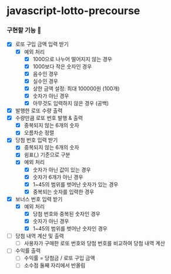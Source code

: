 # javascript-lotto-precourse

### 구현할 기능 🫧

- [x] 로또 구입 금액 입력 받기
    - [x] 예외 처리
        - [x] 1000으로 나누어 떨어지지 않는 경우
        - [x] 1000보다 작은 숫자인 경우
        - [x] 음수인 경우
        - [x] 실수인 경우
        - [x] 상한 금액 설정: 최대 100000원 (100개)
        - [x] 숫자가 아닌 경우
        - [x] 아무것도 입력하지 않은 경우 (공백)
- [x] 발행한 로또 수량 출력
- [x] 수량만큼 로또 번호 발행 & 출력
    - [x] 중복되지 않는 6개의 숫자
    - [x] 오름차순 정렬
- [x] 당첨 번호 입력 받기
    - [x] 중복되지 않는 6개의 숫자
    - [x] 쉼표(,) 기준으로 구분
    - [x] 예외 처리
        - [x] 숫자가 아닌 값이 있는 경우
        - [x] 숫자가 6개가 아닌 경우
        - [x] 1~45의 범위를 벗어난 숫자가 있는 경우
        - [x] 중복되는 숫자를 입력한 경우
- [x] 보너스 번호 입력 받기
    - [x] 예외 처리
        - [x] 당첨 번호와 중복된 숫자인 경우
        - [x] 숫자가 아닌 경우
        - [x] 1~45의 범위를 벗어난 숫자인 경우
- [ ] 당첨 내역 계산 및 출력
    - [ ] 사용자가 구매한 로또 번호와 당첨 번호를 비교하여 당첨 내역 계산
- [ ] 수익률 출력
    - [ ] 수익률 = 당첨금 / 로또 구입 금액
    - [ ] 소수점 둘째 자리에서 반올림